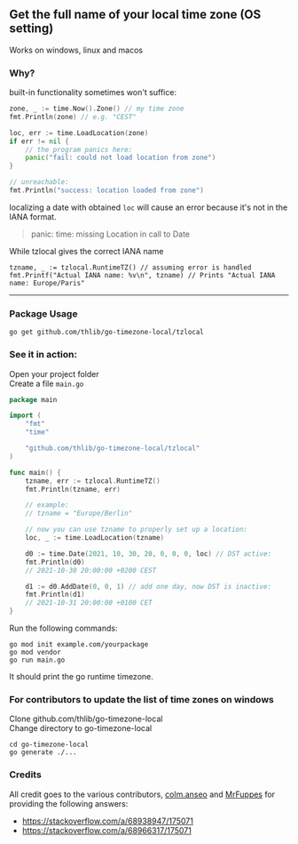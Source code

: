 ## Get the full name of your local time zone (OS setting)

Works on windows, linux and macos

### Why?
built-in functionality sometimes won't suffice:
```go
zone, _ := time.Now().Zone() // my time zone
fmt.Println(zone) // e.g. "CEST"

loc, err := time.LoadLocation(zone)
if err != nil {
    // the program panics here:
    panic("fail: could not load location from zone")
}

// unreachable:
fmt.Println("success: location loaded from zone")
```
localizing a date with obtained `loc` will cause an error because it's not in the IANA format.
> panic: time: missing Location in call to Date

While tzlocal gives the correct IANA name
```
tzname, _ := tzlocal.RuntimeTZ() // assuming error is handled
fmt.Printf("Actual IANA name: %v\n", tzname) // Prints "Actual IANA name: Europe/Paris"
```

---

### Package Usage
```
go get github.com/thlib/go-timezone-local/tzlocal
```

### See it in action:

Open your project folder  
Create a file `main.go`

```go
package main

import (
    "fmt"
    "time"

    "github.com/thlib/go-timezone-local/tzlocal"
)

func main() {
    tzname, err := tzlocal.RuntimeTZ()
    fmt.Println(tzname, err)

    // example:
    // tzname = "Europe/Berlin"

    // now you can use tzname to properly set up a location:
    loc, _ := time.LoadLocation(tzname)

    d0 := time.Date(2021, 10, 30, 20, 0, 0, 0, loc) // DST active:
    fmt.Println(d0)
    // 2021-10-30 20:00:00 +0200 CEST

    d1 := d0.AddDate(0, 0, 1) // add one day, now DST is inactive:
    fmt.Println(d1)
    // 2021-10-31 20:00:00 +0100 CET
}
```

Run the following commands:
```
go mod init example.com/yourpackage
go mod vendor
go run main.go
```

It should print the go runtime timezone.


### For contributors to update the list of time zones on windows

Clone github.com/thlib/go-timezone-local  
Change directory to go-timezone-local  

```
cd go-timezone-local
go generate ./...
```

### Credits

All credit goes to the various contributors, [colm.anseo](https://stackoverflow.com/users/1218512/colm-anseo) and [MrFuppes](https://stackoverflow.com/users/10197418/mrfuppes) for providing the following answers:  
* https://stackoverflow.com/a/68938947/175071
* https://stackoverflow.com/a/68966317/175071
